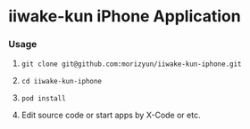 iiwake-kun iPhone Application
====

### Usage

 1. `git clone git@github.com:morizyun/iiwake-kun-iphone.git`

 2. `cd iiwake-kun-iphone`

 3. `pod install`

 4. Edit source code or start apps by X-Code or etc.
